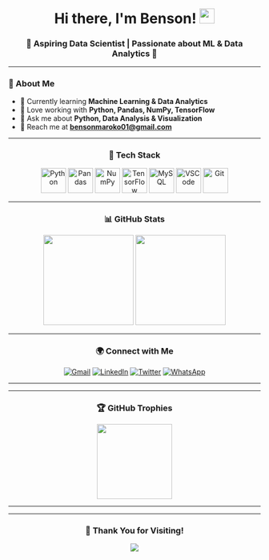 <h1 align="center">Hi there, I'm Benson! <img src="https://media.giphy.com/media/hvRJCLFzcasrR4ia7z/giphy.gif" width="30px"></h1>

<h3 align="center">🚀 Aspiring Data Scientist | Passionate about ML & Data Analytics 🚀</h3>

---

### 🌱 About Me
- 📌 Currently learning **Machine Learning & Data Analytics**
- 🐍 Love working with **Python, Pandas, NumPy, TensorFlow**
- 💬 Ask me about **Python, Data Analysis & Visualization**
- 📧 Reach me at **bensonmaroko01@gmail.com**

---

<h3 align="center">🔧 Tech Stack</h3>
<div align="center">
  <img src="https://cdn.jsdelivr.net/gh/devicons/devicon/icons/python/python-original.svg" height="50" alt="Python" />
  <img src="https://cdn.jsdelivr.net/gh/devicons/devicon/icons/pandas/pandas-original.svg" height="50" alt="Pandas" />
  <img src="https://cdn.jsdelivr.net/gh/devicons/devicon/icons/numpy/numpy-original.svg" height="50" alt="NumPy" />
  <img src="https://cdn.jsdelivr.net/gh/devicons/devicon/icons/tensorflow/tensorflow-original.svg" height="50" alt="TensorFlow" />
  <img src="https://skillicons.dev/icons?i=mysql" height="50" alt="MySQL" />
  <img src="https://cdn.jsdelivr.net/gh/devicons/devicon/icons/vscode/vscode-original.svg" height="50" alt="VSCode" />
  <img src="https://cdn.jsdelivr.net/gh/devicons/devicon/icons/git/git-original.svg" height="50" alt="Git" />
</div>

---

<h3 align="center">📊 GitHub Stats</h3>
<div align="center">
  <img src="https://github-readme-stats.vercel.app/api?username=cissebenn&show_icons=true&theme=radical&hide_border=true" height="180px" />
  <img src="https://streak-stats.demolab.com?user=cissebenn&theme=radical&hide_border=true" height="180px" />
</div>

---

<h3 align="center">🌍 Connect with Me</h3>
<div align="center">
  <a href="mailto:bensonmaroko01@gmail.com"><img src="https://img.shields.io/badge/Gmail-D14836?style=for-the-badge&logo=gmail&logoColor=white" alt="Gmail" /></a>
  <a href="https://www.linkedin.com/in/cisseben" target="_blank"><img src="https://img.shields.io/badge/LinkedIn-0077B5?style=for-the-badge&logo=linkedin&logoColor=white" alt="LinkedIn" /></a>
  <a href="https://x.com/_Cisse_Ben" target="_blank"><img src="https://img.shields.io/badge/Twitter-1DA1F2?style=for-the-badge&logo=twitter&logoColor=white" alt="Twitter" /></a>
  <a href="https://wa.me/757890574" target="_blank"><img src="https://img.shields.io/badge/WhatsApp-25D366?style=for-the-badge&logo=whatsapp&logoColor=white" alt="WhatsApp" /></a>
</div>

---
---

<h3 align="center">🏆 GitHub Trophies</h3>
<p align="center">
  <img src="https://github-profile-trophy.vercel.app/?username=cissebenn&theme=radical&no-frame=true&margin-w=8&margin-h=8" height="150px" />
</p>

---
---

<h3 align="center">💖 Thank You for Visiting!</h3>
<p align="center">
  <img src="https://profile-counter.glitch.me/cissebenn/count.svg?" />
</p>
